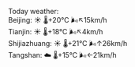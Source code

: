 Today weather:  
Beijing: ☀️   🌡️+20°C 🌬️↖15km/h  
Tianjin: ☀️   🌡️+18°C 🌬️↖4km/h  
Shijiazhuang: ☀️   🌡️+21°C 🌬️↑26km/h  
Tangshan: ☁️   🌡️+15°C 🌬️←21km/h  
